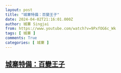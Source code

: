 ```yaml
---
layout: post
title: "城寨特備：百變王子"
date: 2024-04-02T21:16:01.000Z
author: 城寨 Singjai
from: https://www.youtube.com/watch?v=9PxfOG6c_Wk
tags: [ 城寨 ]
comments: True
categories: [ 城寨 ]
---
```

<!--1712092561000-->
[城寨特備：百變王子](https://www.youtube.com/watch?v=9PxfOG6c_Wk)
------

<div>

</div>
